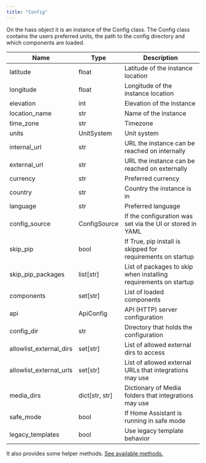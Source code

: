 ```yaml
---
title: "Config"
---
```


On the hass object it is an instance of the Config class. The Config class contains the users preferred units, the path to the config directory and which components are loaded.

| Name | Type | Description |
| ---- | ---- | ----------- |
| latitude | float | Latitude of the instance location |
| longitude | float | Longitude of the instance location |
| elevation | int | Elevation of the instance |
| location_name | str | Name of the instance |
| time_zone | str | Timezone |
| units | UnitSystem | Unit system |
| internal_url | str | URL the instance can be reached on internally |
| external_url | str | URL the instance can be reached on externally |
| currency | str | Preferred currency |
| country | str | Country the instance is in |
| language | str | Preferred language |
| config_source | ConfigSource | If the configuration was set via the UI or stored in YAML |
| skip_pip | bool | If True, pip install is skipped for requirements on startup |
| skip_pip_packages | list[str] | List of packages to skip when installing requirements on startup |
| components | set[str] | List of loaded components |
| api | ApiConfig | API (HTTP) server configuration |
| config_dir | str | Directory that holds the configuration |
| allowlist_external_dirs | set[str] | List of allowed external dirs to access |
| allowlist_external_urls | set[str] | List of allowed external URLs that integrations may use |
| media_dirs | dict[str, str] | Dictionary of Media folders that integrations may use |
| safe_mode | bool | If Home Assistant is running in safe mode |
| legacy_templates | bool | Use legacy template behavior |

It also provides some helper methods. [See available methods.](https://dev-docs.home-assistant.io/en/dev/api/core.html#homeassistant.core.Config)
